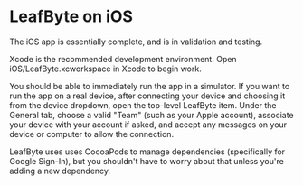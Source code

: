 # LeafByte on iOS

The iOS app is essentially complete, and is in validation and testing.

Xcode is the recommended development environment.
Open iOS/LeafByte.xcworkspace in Xcode to begin work.

You should be able to immediately run the app in a simulator.
If you want to run the app on a real device, after connecting your device and choosing it from the device dropdown, open the top-level LeafByte item.
Under the General tab, choose a valid "Team" (such as your Apple account), associate your device with your account if asked, and accept any messages on your device or computer to allow the connection.

LeafByte uses uses CocoaPods to manage dependencies (specifically for Google Sign-In), but you shouldn't have to worry about that unless you're adding a new dependency.
